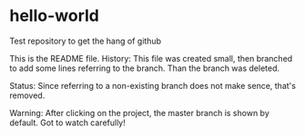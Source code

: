 # hello-world
Test repository to get the hang of github

This is the README file.
History:
This file was created small, then branched to add some lines referring to the branch.
Than the branch was deleted.

Status:
Since referring to a non-existing branch does not make sence, that's removed.

Warning:
After clicking on the project, the master branch is shown by default. Got to watch carefully!
